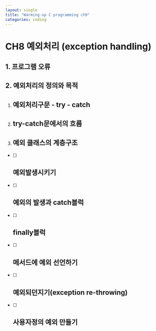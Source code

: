 ```yaml
---
layout: single
title: "Warming-up C programming ch9"
categories: coding
---
```




# CH8 예외처리 (exception handling)

## 1. 프로그램 오류





## 2. 예외처리의 정의와 목적







1. ## 예외처리구문 - try - catch



1. ## try-catch문에서의 흐름



1. ## 예외 클래스의 계층구조



- [ ] ## 예외발생시키기



- [ ] ## 예외의 발생과 catch블럭



- [ ] ## finally블럭



- [ ] ## 메서드에 예외 선언하기



- [ ] ## 예외되던지기(exception re-throwing)



- [ ] ## 사용자정의 예외 만들기

